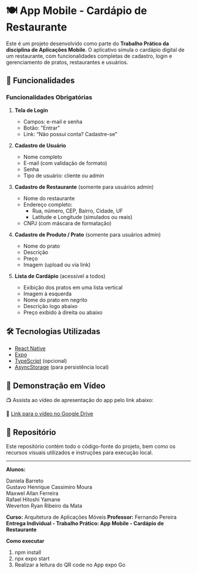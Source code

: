 # 🍽️ App Mobile - Cardápio de Restaurante

Este é um projeto desenvolvido como parte do **Trabalho Prático da disciplina de Aplicações Mobile**. O aplicativo simula o cardápio      digital  de um restaurante, com funcionalidades completas de cadastro, login e gerenciamento de pratos, restaurantes e usuários.

## 📱 Funcionalidades

### Funcionalidades Obrigatórias

1. **Tela de Login**
   - Campos: e-mail e senha
   - Botão: "Entrar"
   - Link: “Não possui conta? Cadastre-se”

2. **Cadastro de Usuário**
   - Nome completo
   - E-mail (com validação de formato)
   - Senha
   - Tipo de usuário: cliente ou admin

3. **Cadastro de Restaurante** (somente para usuários admin)
   - Nome do restaurante
   - Endereço completo:
     - Rua, número, CEP, Bairro, Cidade, UF
     - Latitude e Longitude (simulados ou reais)
   - CNPJ (com máscara de formatação)

4. **Cadastro de Produto / Prato** (somente para usuários admin)
   - Nome do prato
   - Descrição
   - Preço
   - Imagem (upload ou via link)

5. **Lista de Cardápio** (acessível a todos)
   - Exibição dos pratos em uma lista vertical
   - Imagem à esquerda
   - Nome do prato em negrito
   - Descrição logo abaixo
   - Preço exibido à direita ou abaixo

## 🛠️ Tecnologias Utilizadas

- [React Native](https://reactnative.dev/)
- [Expo](https://expo.dev/)
- [TypeScript](https://www.typescriptlang.org/) (opcional)
- [AsyncStorage](https://react-native-async-storage.github.io/async-storage/) (para persistência local)

## 🎥 Demonstração em Vídeo

📺 Assista ao vídeo de apresentação do app pelo link abaixo:

🔗 [Link para o vídeo no Google Drive](https://drive.google.com/file/d/1cGfGjqkubEZBQIgp1awn3Qa86-FS8-N9/view?usp=drive_link)

## 🔗 Repositório

Este repositório contém todo o código-fonte do projeto, bem como os recursos visuais utilizados e instruções para execução local.

---

**Alunos:** 

Daniela Barreto  
Gustavo Henrique Cassimiro Moura  
Maxwel Allan Ferreira  
Rafael Hitoshi Yamane  
Weverton Ryan Ribeiro da Mata   

**Curso:**  Arquitetura de Aplicações Móveis
**Professor:** Fernando Pereira  
**Entrega Individual - Trabalho Prático: App Mobile - Cardápio de Restaurante**

**Como executar** 
1. npm install
2. npx expo start
3. Realizar  a leitura do QR code no App expo Go